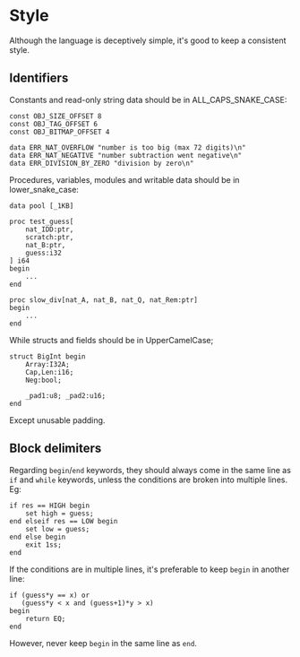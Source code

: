 # Style

Although the language is deceptively simple, it's good to keep a 
consistent style.

## Identifiers

Constants and read-only string data should be in ALL_CAPS_SNAKE_CASE:

```millipascal
const OBJ_SIZE_OFFSET 8
const OBJ_TAG_OFFSET 6
const OBJ_BITMAP_OFFSET 4

data ERR_NAT_OVERFLOW "number is too big (max 72 digits)\n"
data ERR_NAT_NEGATIVE "number subtraction went negative\n"
data ERR_DIVISION_BY_ZERO "division by zero\n"
```

Procedures, variables, modules and writable data
should be in lower_snake_case:

```millipascal
data pool [_1KB]

proc test_guess[
    nat_IDD:ptr,
    scratch:ptr,
    nat_B:ptr,
    guess:i32
] i64
begin
	...
end

proc slow_div[nat_A, nat_B, nat_Q, nat_Rem:ptr]
begin
	...
end
```

While structs and fields should be in UpperCamelCase;

```millipascal
struct BigInt begin
    Array:I32A;
    Cap,Len:i16;
    Neg:bool;

    _pad1:u8; _pad2:u16;
end
```

Except unusable padding.

## Block delimiters

Regarding `begin`/`end` keywords, they should
always come in the same line as `if` and `while` keywords, unless
the conditions are broken into multiple lines. Eg:

```millipascal
if res == HIGH begin
    set high = guess;
end elseif res == LOW begin
    set low = guess;
end else begin 
    exit 1ss;
end
```

If the conditions are in multiple lines, it's preferable to
keep `begin` in another line:

```millipascal
if (guess*y == x) or
   (guess*y < x and (guess+1)*y > x)
begin
    return EQ;
end
```

However, never keep `begin` in the same line as `end`.
